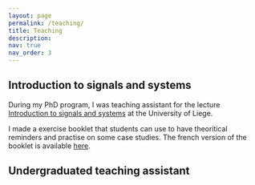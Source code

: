 ```yaml
---
layout: page
permalink: /teaching/
title: Teaching
description: 
nav: true
nav_order: 3
---
```


## Introduction to signals and systems
During my PhD program, I was teaching assistant for the lecture [Introduction to signals and systems](https://www.programmes.uliege.be/cocoon/20232024/cours/SYST0002-2.html) at the University of Liege. 

I made a exercise booklet that students can use to have theoritical reminders and practise on some case studies. 
The french version of the booklet is available [here](https://orbi.uliege.be/handle/2268/264163).

## Undergraduated teaching assistant
